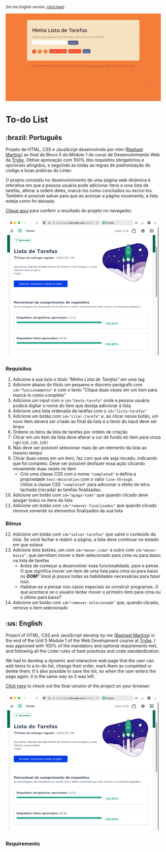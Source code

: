 <small>(for the English version, <a href="#en">click here</a>)</small>

![Prévia da página - Preview of the page](./preview.gif)

# To-do List
<h2>:brazil: Português</h2>
<p id="pt">Projeto de HTML, CSS e JavaScript desenvolvido por mim (<a href="https://www.linkedin.com/in/raphaelameidamartins/" target="_blank" rel="external">Raphael Martins</a>) ao final do Bloco 5 do Módulo 1 do curso de Desenvolvimento Web da <a href="https://www.betrybe.com" targe="_blank" rel="nofollow">Trybe</a>. Obtive aprovação com 100% dos requisitos obrigatórios e opcionais atingidos, e seguindo as todas as regras de padronização do código e boas práticas do Linter.</p>
<p>O projeto consistiu no desenvolvimento de uma página web dinâmica e interativa em que a pessoa usuária pode adicionar itens a uma lista de tarefas, alterar a ordem deles, marcá-los como concluídos ou excluí-los. Também é possível salvar para que ao acessar a página novamente, a lista esteja como foi deixada.</p>
<p><a href="https://raphaelalmeidamartins.github.io/project-pixels-art/" target="_blank">Clique aqui</a> para conferir o resultado do projeto no navegador.</p>

![Minha nota no projeto - My grade of the project](./nota.png)

### Requisitos
<ol>
  <li>Adicione à sua lista o título <em>"Minha Lista de Tarefas"</em> em uma tag</li>
  <li>Adicione abaixo do título um pequeno e discreto parágrafo com <code>id="funcionamento"</code> e com o texto "Clique duas vezes em um item para marcá-lo como completo"</li>
  <li>Adicione um input com o <code>id="texto-tarefa"</code> onde a pessoa usuária poderá digitar o nome do item que deseja adicionar à lista</li>
  <li>Adicione uma lista ordenada de tarefas com o <code>id="lista-tarefas"</code></li>
  <li>Adicione um botão com <code>id="criar-tarefa"</code> e, ao clicar nesse botão, um novo item deverá ser criado ao final da lista e o texto do input deve ser limpo</li>
  <li>Ordene os itens da lista de tarefas por ordem de criação</li>
  <li>Clicar em um item da lista deve alterar a cor de fundo do item para cinza <code>rgb(128,128,128)</code></li>
  <li>Não deve ser possível selecionar mais de um elemento da lista ao mesmo tempo</li>
  <li>Clicar duas vezes em um item, faz com que ele seja riscado, indicando que foi completo. Deve ser possível desfazer essa ação clicando novamente duas vezes no item
    <ul>
      <li>Crie uma classe CSS com o nome <code>"completed"</code> e defina a propriedade <code>text-decoration</code> com o valor <code>line-through</code>.</li>
      Utilize a classe CSS <code>"completed"</code> para adicionar o efeito de letra tachada (riscada) às tarefas finalizadas.
    </ul>
  </li>
  <li>Adicione um botão com <code>id="apaga-tudo"</code> que quando clicado deve apagar todos os itens da lista</li>
  <li>Adicione um botão com <code>id="remover-finalizados"</code> que quando clicado remove somente os elementos finalizados da sua lista</li>
</ol>

### Bônus
<ol start="12">
  <li>Adicione um botão com <code>id="salvar-tarefas"</code> que salve o conteúdo da lista. Se você fechar e reabrir a página, a lista deve continuar no estado em que estava</li>
  <li>Adicione dois botões, um com <code>id="mover-cima"</code> e outro com <code>id="mover-baixo"</code>, que permitam mover o item selecionado para cima ou para baixo na lista de tarefas
    <ul>
      <li>Antes de começar a desenvolver essa funcionalidade, pare e pense. O que significa mover um item de uma lista para cima ou para baixo no <strong><em>DOM</em></strong>? Você já possui todas as habilidades necessárias para fazer isso.</li>
      <li>Habitue-se a pensar nos casos especiais ao construir programas. O que acontece se o usuário tentar mover o primeiro item para cima ou o último para baixo?</li>
    </ul>
  </li>
  <li>Adicione um botão com <code>id="remover-selecionado"</code> que, quando clicado, remove o item selecionado</li>
</ol>

<h2 id="en">:us: English</h2>
<p>Project of HTML, CSS and JavaScript develop by me (<a href="https://www.linkedin.com/in/raphaelameidamartins/" target="_blank" rel="external">Raphael Martins</a>) in the end of the Unit 5 Module 1 of the Web Development course at <a href="https://www.betrybe.com" targe="_blank" rel="nofollow">Trybe</a>. I was approved with 100% of the mandatory and optional requirements met, and following all the Linter rules of best practices and code standardization.</p>
<p>We had to develop a dynamic and interactive web page that the user can add items to a to-do list, change their order, mark them as completed or delete them. It's also possible to save the list, so when the user enters the page again, it is the same way as it was left.</p>
<p><a href="https://raphaelalmeidamartins.github.io/project-pixels-art/" target="_blank">Click here</a> to check out the final version of the project on your browser.</p>

![My grade of the project - Minha nota no projeto](./nota.png)

### Requirements